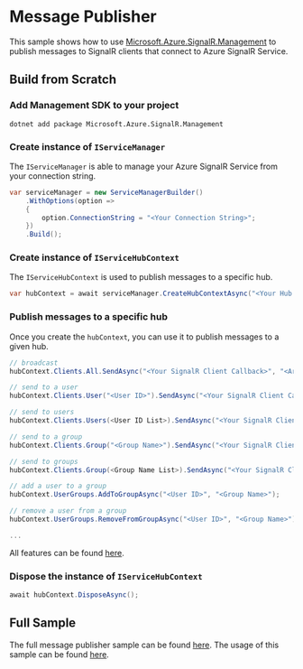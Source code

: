Message Publisher
=========

This sample shows how to use [Microsoft.Azure.SignalR.Management](https://www.nuget.org/packages/Microsoft.Azure.SignalR.Management) to publish messages to SignalR clients that connect to Azure SignalR Service.

## Build from Scratch

### Add Management SDK to your project

```
dotnet add package Microsoft.Azure.SignalR.Management
```

### Create instance of `IServiceManager`

The `IServiceManager` is able to manage your Azure SignalR Service from your connection string.

```c#
var serviceManager = new ServiceManagerBuilder()
    .WithOptions(option =>
    {
        option.ConnectionString = "<Your Connection String>";
    })
    .Build();
```

### Create instance of `IServiceHubContext` 

The `IServiceHubContext` is used to publish messages to a specific hub.

```C#
var hubContext = await serviceManager.CreateHubContextAsync("<Your Hub Name>");
```

### Publish messages to a specific hub

Once you create the `hubContext`, you can use it to publish messages to a given hub.

```C#
// broadcast
hubContext.Clients.All.SendAsync("<Your SignalR Client Callback>", "<Arg1>", "<Arg2>", ...);

// send to a user 
hubContext.Clients.User("<User ID>").SendAsync("<Your SignalR Client Callback>", "<Arg1>", "<Arg2>", ...);

// send to users
hubContext.Clients.Users(<User ID List>).SendAsync("<Your SignalR Client Callback>", "<Arg1>", "<Arg2>", ...);

// send to a group
hubContext.Clients.Group("<Group Name>").SendAsync("<Your SignalR Client Callback>", "<Arg1>", "<Arg2>", ...);

// send to groups
hubContext.Clients.Group(<Group Name List>).SendAsync("<Your SignalR Client Callback>", "<Arg1>", "<Arg2>", ...);

// add a user to a group
hubContext.UserGroups.AddToGroupAsync("<User ID>", "<Group Name>");

// remove a user from a group
hubContext.UserGroups.RemoveFromGroupAsync("<User ID>", "<Group Name>");

...
```

All features can be found [here](<https://github.com/Azure/azure-signalr/blob/dev/docs/management-sdk-guide.md#features>).

### Dispose the instance of `IServiceHubContext` 

```c#
await hubContext.DisposeAsync();
```

## Full Sample

The full message publisher sample can be found [here](.). The usage of this sample can be found [here](<https://github.com/aspnet/AzureSignalR-samples/tree/master/samples/Management#start-message-publisher>).